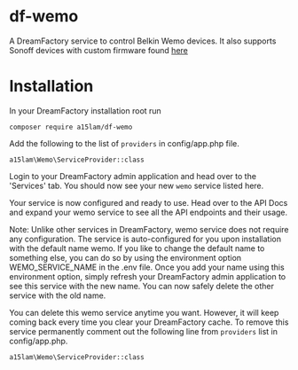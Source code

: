 # df-wemo
A DreamFactory service to control Belkin Wemo devices. It also supports Sonoff devices with custom firmware found [here](https://github.com/a15lam/sonoff/blob/master/arduino/SSDP_and_webserver/SSDP_and_webserver.ino)

# Installation
In your DreamFactory installation root run 

    composer require a15lam/df-wemo
    
Add the following to the list of <code>providers</code> in config/app.php file.

    a15lam\Wemo\ServiceProvider::class
    
Login to your DreamFactory admin application and head over to the 'Services' tab. You should now see your new <code>wemo</code> service listed here. 

Your service is now configured and ready to use. Head over to the API Docs and expand your wemo service to see all the API endpoints and their usage.

Note: Unlike other services in DreamFactory, wemo service does not require any configuration. The service is auto-configured for you upon installation with the default name wemo. 
If you like to change the default name to something else, you can do so by using the environment option WEMO_SERVICE_NAME in the .env file. 
Once you add your name using this environment option, simply refresh your DreamFactory admin application to see this service with the new name. 
You can now safely delete the other service with the old name.

You can delete this wemo service anytime you want. However, it will keep coming back every time you clear your DreamFactory cache. 
To remove this service permanently comment out the following line from <code>providers</code> list in config/app.php.

    a15lam\Wemo\ServiceProvider::class